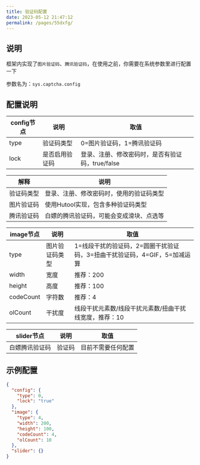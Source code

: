 ```yaml
---
title: 验证码配置
date: 2023-05-12 21:47:12
permalink: /pages/55dxfg/
---
```


## 说明

框架内实现了`图片验证码`、`腾讯验证码`，在使用之前，你需要在系统参数里进行配置一下

参数名为：`sys.captcha.config`

## 配置说明

| config节点 | 说明      | 取值                            |
|----------|---------|-------------------------------|
| type     | 验证码类型   | 0=图片验证码，1=腾讯验证码               |
| lock     | 是否启用验证码 | 登录、注册、修改密码时，是否有验证码，true/false |

| 解释    | 说明                   |
|-------|----------------------|
| 验证码类型 | 登录、注册、修改密码时，使用的验证码类型 |
| 图片验证码 | 使用Hutool实现，包含多种验证码类型 |
| 腾讯验证码 | 白嫖的腾讯验证码，可能会变成滑块、点选等 |

| image节点   | 说明      | 取值                                          |
|-----------|---------|---------------------------------------------|
| type      | 图片验证码类型 | 1=线段干扰的验证码，2=圆圈干扰验证码，3=扭曲干扰验证码，4=GIF，5=加减运算 |
| width     | 宽度      | 推荐：200                                      |
| height    | 高度      | 推荐：100                                      |
| codeCount | 字符数     | 推荐：4                                        |
| olCount   | 干扰度     | 线段干扰元素数/线段干扰元素数/扭曲干扰线宽度，推荐：10               |

| slider节点 | 说明  | 取值        |
|----------|-----|-----------|
| 白嫖腾讯验证码  | 验证码 | 目前不需要任何配置 |

## 示例配置

```json
{
  "config": {
    "type": 0,
    "lock": "true"
  },
  "image": {
    "type": 4,
    "width": 200,
    "height": 100,
    "codeCount": 4,
    "olCount": 10
  },
  "slider": {}
}
```
